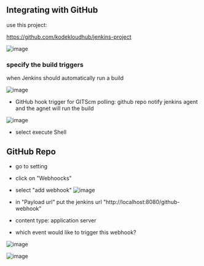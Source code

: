 ## Integrating with GitHub

use this project: 

https://github.com/kodekloudhub/jenkins-project

![image](https://github.com/user-attachments/assets/1380821d-ba52-4b4e-8d25-ea9e76d35556)


### specify the build triggers

when Jenkins should automatically run a build

![image](https://github.com/user-attachments/assets/28ff1310-240b-4fea-8882-d34f1274ebe2)


- GitHub hook trigger for GITScm polling: github repo notify jenkins agent and the agnet will run the build

![image](https://github.com/user-attachments/assets/309f5f65-8120-4f11-836d-5a1f2cd762dc)

- select execute Shell
## GitHub Repo
- go to setting
- click on "Webhoocks"
- select "add webhook"
![image](https://github.com/user-attachments/assets/a1386cd4-349d-4e55-ab7c-906638edb194)

- in "Payload url" put the jenkins url "http://localhost:8080/github-webhook"
- content type: application server
- which event would like to trigger this webhook?

![image](https://github.com/user-attachments/assets/204e892c-39dc-4982-bade-c1d1745b7502)

![image](https://github.com/user-attachments/assets/6292fe95-a83a-49c8-8b57-1ca2c8ded715)





